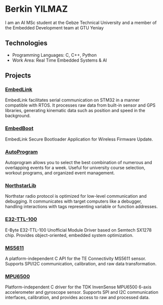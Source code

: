 # Berkin YILMAZ

I am an AI MSc student at the Gebze Technical University and a member of the Embedded Development team at GTU Yeniay

## Technologies

- Programming Languages: C, C++, Python
- Work Area: Real Time Embedded Systems & AI

## Projects

### [EmbedLink](https://github.com/Berkin99/EmbedLink)
EmbedLink facilitates serial communication on STM32 in a manner compatible with RTOS. It processes raw data from built-in sensor and GPS libraries, generating kinematic data such as position and speed in the background.

### [EmbedBoot](https://github.com/Berkin99/EmbedBoot)
EmbedLink Secure Bootloader Application for Wireless Firmware Update.

### [AutoProgram](https://github.com/Berkin99/AutoProgram)
Autoprogram allows you to select the best combination of numerous and overlapping events for a week. Useful for university course selection, workout programs, and organized event management.

### [NorthstarLib](https://github.com/Berkin99/NorthstarLib)
Northstar radio protocol is optimized for low-level communication and debugging. It communicates with target computers like a debugger, handling interactions with tags representing variable or function addresses.

### [E32-TTL-100](https://github.com/Berkin99/E32-TTL-100)
E-Byte E32-TTL-100 Unofficial Module Driver based on Semtech SX1278 chip. Provides object-oriented, embedded system optimization.

### [MS5611](https://github.com/Berkin99/MS5611)
A platform-independent C API for the TE Connectivity MS5611 sensor. Supports SPI/I2C communication, calibration, and raw data transformation.

### [MPU6500](https://github.com/Berkin99/MPU6500)
Platform-independent C driver for the TDK InvenSense MPU6500 6-axis accelerometer and gyroscope sensor. Supports SPI and I2C communication interfaces, calibration, and provides access to raw and processed data.

